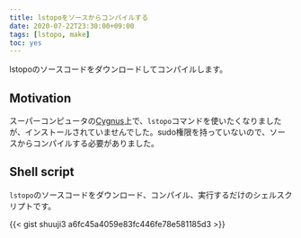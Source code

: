 ```yaml
---
title: lstopoをソースからコンパイルする
date: 2020-07-22T23:30:00+09:00
tags: [lstopo, make]
toc: yes
---
```


lstopoのソースコードをダウンロードしてコンパイルします。

<!--more-->

## Motivation

スーパーコンピュータの[Cygnus](https://www.ccs.tsukuba.ac.jp/eng/supercomputers/#Cygnus)上で、`lstopo`コマンドを使いたくなりましたが、インストールされていませんでした。sudo権限を持っていないので、ソースからコンパイルする必要がありました。

## Shell script

`lstopo`のソースコードをダウンロード、コンパイル、実行するだけのシェルスクリプトです。

{{< gist shuuji3 a6fc45a4059e83fc446fe78e581185d3 >}}
